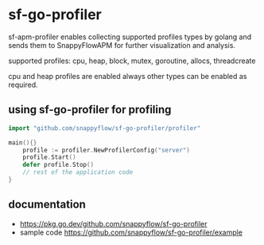 # sf-go-profiler

sf-apm-profiler enables collecting supported profiles types by golang
and sends them to SnappyFlowAPM for further visualization and analysis.

supported profiles: cpu, heap, block, mutex, goroutine, allocs, threadcreate

cpu and heap profiles are enabled always other types can be enabled as required.

## using sf-go-profiler for profiling

```go
import "github.com/snappyflow/sf-go-profiler/profiler"

main(){}
    profile := profiler.NewProfilerConfig("server")
    profile.Start()
    defer profile.Stop()
    // rest of the application code
}
```

## documentation

- <https://pkg.go.dev/github.com/snappyflow/sf-go-profiler>
- sample code  <https://github.com/snappyflow/sf-go-profiler/example>
